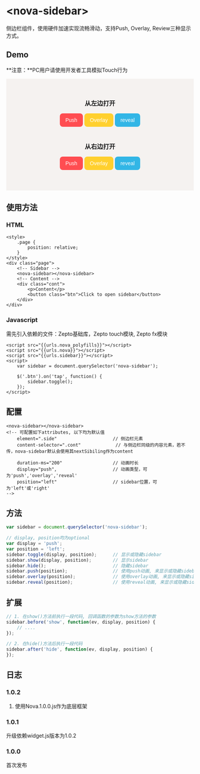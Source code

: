 # &lt;nova-sidebar&gt;

侧边栏组件，使用硬件加速实现流畅滑动，支持Push, Overlay, Review三种显示方式。

## Demo
**注意：**PC用户请使用开发者工具模拟Touch行为

<style type="text/css">
    .page {
        position: relative;
        background-color: white;
        overflow: hidden;
        text-align: center;
    }

    nova-sidebar[unresolved] {
        display: none;
    }

    nova-sidebar {
        width: 220px;
    }

    nova-sidebar img {
    }

    .cont {
        height: 300px;
        background: #F5F2F0;
        padding: 30px 20px;
        box-sizing: border-box;
        -webkit-box-sizing: border-box;
    }

    .btn1, .btn2 {
        -webkit-appearance: none;
        background-color: #FF4D51;
        border: 0;
        color: #FFF;
        font-size: 14px;
        padding: 10px 15px;
        border-radius: 8px;
    }

    .yellow {
        background-color: #FFD02E;
    }

    .blue {
        background-color: #32B6E6;
    }
    /* Customized */
    nova-sidebar {
        background-color: #3D3D3D;
        color: white;
        padding: 20px 10px;
        width: 240px;
    }
</style>

<div class="page">
    <nova-sidebar unresolved>
        Awesome
    </nova-sidebar>
    <div class="cont">
        <p>
            <h3>从左边打开</h3>
            <button class="btn1" data-display="push">Push</button>
            <button class="btn1 yellow" data-display="overlay">Overlay</button>
            <button class="btn1 blue" data-display="reveal">reveal</button>
        </p>
        <p style="margin-top:40px;">
            <h3>从右边打开</h3>
            <button class="btn2" data-display="push">Push</button>
            <button class="btn2 yellow" data-display="overlay">Overlay</button>
            <button class="btn2 blue" data-display="reveal">reveal</button>
        </p>
    </div>
</div>

<script>
    _loader.add('customEle', '{{urls.sidebar}}');
    _loader.use('customEle', function() {
        var sidebar = document.querySelector('nova-sidebar');
        $('.btn1').on('tap', function() {
            sidebar.toggle($(this).data('display'));
        });
        $('.btn2').on('tap', function() {
            sidebar.toggle($(this).data('display'), 'right');
        });

        sidebar.before('show', function() {
            console.log('before show');
        });
    });
</script>

## 使用方法

### HTML


```markup
<style>
    .page {
        position: relative;
    }
</style>
<div class="page">
    <!-- Sidebar -->
    <nova-sidebar></nova-sidebar>
    <!-- Content -->
    <div class="cont">
        <p>Content</p>
        <button class="btn">Click to open sidebar</button>
    </div>
</div>
```

### Javascript
需先引入依赖的文件：Zepto基础库，Zepto touch模块, Zepto fx模块
```markup
<script src="{{urls.nova_polyfills}}"></script>
<script src="{{urls.nova}}"></script>
<script src="{{urls.sidebar}}"></script>
<script>
    var sidebar = document.querySelector('nova-sidebar');

    $('.btn').on('tap', function() {
        sidebar.toggle();
    });
</script>
```

## 配置

```markup
<nova-sidebar></nova-sidebar>
<!-- 可配置如下attributes, 以下均为默认值
    element=".side"                     // 侧边栏元素
    content-selector=".cont"             // 与侧边栏同级的内容元素，若不传，nova-sidebar默认会使用其nextSibiling作为content

    duration-ms="200"                   // 动画时长
    display="push",                     // 动画类型，可为'push','overlay','reveal'
    position="left"                     // sidebar位置，可为'left'或'right'
-->
```

## 方法
```javascript
var sidebar = document.querySelector('nova-sidebar');

// display, position均为optional
var display = 'push';
var position = 'left';
sidebar.toggle(display, position);      // 显示或隐藏sidebar
sidebar.show(display, position);        // 显示sidebar
sidebar.hide();                         // 隐藏sidebar
sidebar.push(position);                 // 使用push动画, 来显示或隐藏sidebar
sidebar.overlay(position);              // 使用overlay动画, 来显示或隐藏sidebar
sidebar.reveal(position);               // 使用reveal动画, 来显示或隐藏sidebar
```

## 扩展
```javascript
// 1. 在show()方法前执行一段代码, 回调函数的参数为show方法的参数
sidebar.before('show', function(ev, display, position) {
    // .... 
});

// 2. 在hide()方法后执行一段代码
sidebar.after('hide', function(ev, display, position) {
});
```

## 日志

### 1.0.2
1. 使用Nova.1.0.0.js作为底层框架

### 1.0.1 
升级依赖widget.js版本为1.0.2

### 1.0.0 
首次发布



